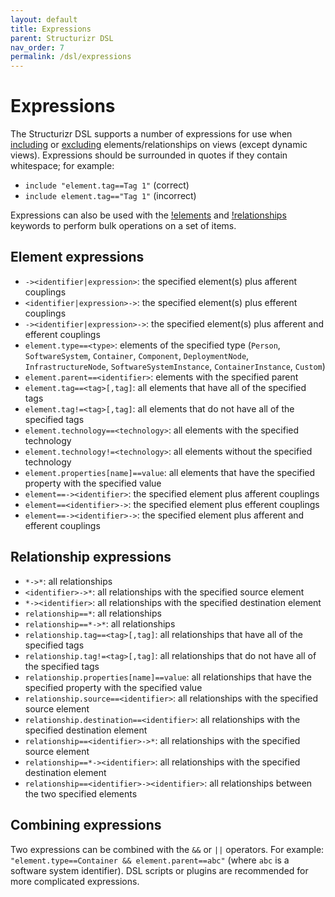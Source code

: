 ```yaml
---
layout: default
title: Expressions
parent: Structurizr DSL
nav_order: 7
permalink: /dsl/expressions
---
```


# Expressions

The Structurizr DSL supports a number of expressions for use when [including](/dsl/language#include) or
[excluding](/dsl/language#exclude) elements/relationships on views (except dynamic views).
Expressions should be surrounded in quotes if they contain whitespace; for example:

- `include "element.tag==Tag 1"` (correct)
- `include element.tag=="Tag 1"` (incorrect)

Expressions can also be used with the [!elements](/dsl/language#elements)
and [!relationships](/dsl/language#relationships) keywords to perform bulk operations on a set of items.

## Element expressions

- `-><identifier|expression>`: the specified element(s) plus afferent couplings
- `<identifier|expression>->`: the specified element(s) plus efferent couplings
- `-><identifier|expression>->`: the specified element(s) plus afferent and efferent couplings
- `element.type==<type>`: elements of the specified type (`Person`, `SoftwareSystem`, `Container`, `Component`, `DeploymentNode`, `InfrastructureNode`, `SoftwareSystemInstance`, `ContainerInstance`, `Custom`)
- `element.parent==<identifier>`: elements with the specified parent
- `element.tag==<tag>[,tag]`: all elements that have all of the specified tags
- `element.tag!=<tag>[,tag]`: all elements that do not have all of the specified tags
- `element.technology==<technology>`: all elements with the specified technology
- `element.technology!=<technology>`: all elements without the specified technology
- `element.properties[name]==value`: all elements that have the specified property with the specified value
- `element==-><identifier>`: the specified element plus afferent couplings
- `element==<identifier>->`: the specified element plus efferent couplings
- `element==-><identifier>->`: the specified element plus afferent and efferent couplings

## Relationship expressions

- `*->*`: all relationships
- `<identifier>->*`: all relationships with the specified source element
- `*-><identifier>`: all relationships with the specified destination element
- `relationship==*`: all relationships
- `relationship==*->*`: all relationships
- `relationship.tag==<tag>[,tag]`: all relationships that have all of the specified tags
- `relationship.tag!=<tag>[,tag]`: all relationships that do not have all of the specified tags
- `relationship.properties[name]==value`: all relationships that have the specified property with the specified value
- `relationship.source==<identifier>`: all relationships with the specified source element
- `relationship.destination==<identifier>`: all relationships with the specified destination element
- `relationship==<identifier>->*`: all relationships with the specified source element
- `relationship==*-><identifier>`: all relationships with the specified destination element
- `relationship==<identifier>-><identifier>`: all relationships between the two specified elements

## Combining expressions

Two expressions can be combined with the `&&` or `||` operators.
For example: `"element.type==Container && element.parent==abc"` (where `abc` is a software system identifier).
DSL scripts or plugins are recommended for more complicated expressions.